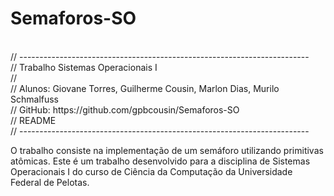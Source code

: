 <h1>Semaforos-SO</h1><br />
// ------------------------------------------------------------------------<br />
//  Trabalho Sistemas Operacionais I<br />
//<br />
// Alunos: Giovane Torres, Guilherme Cousin, Marlon Dias, Murilo Schmalfuss<br />
// GitHub: https://github.com/gpbcousin/Semaforos-SO<br />
// README<br />
// ------------------------------------------------------------------------


O trabalho consiste na implementação de um semáforo utilizando primitivas atômicas. Este é um trabalho desenvolvido para a disciplina de Sistemas Operacionais I do curso de Ciência da Computação da Universidade Federal de Pelotas.<br />
